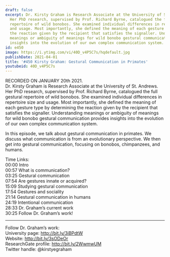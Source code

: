 ```yaml
---
draft: false
excerpt: Dr. Kirsty Graham is Research Associate at the University of St. Andrews.
  Her PhD research, supervised by Prof. Richard Byrne, catalogued the full gestural
  repertoire of wild bonobos. She examined individual differences in repertoire size
  and usage. Most importantly, she defined the meaning of each gesture type by determining
  the reaction given by the recipient that satisfies the signaller. Understanding
  meanings or ambiguity of meanings for wild bonobo gestural communication provides
  insights into the evolution of our own complex communication system.
id: e450
image: https://i.ytimg.com/vi/40D_v4P5C7s/hqdefault.jpg
publishDate: 2021-04-01
title: '#450 Kirsty Graham: Gestural Communication in Primates'
youtubeid: 40D_v4P5C7s
---
```

RECORDED ON JANUARY 20th 2021.  
Dr. Kirsty Graham is Research Associate at the University of St. Andrews. Her PhD research, supervised by Prof. Richard Byrne, catalogued the full gestural repertoire of wild bonobos. She examined individual differences in repertoire size and usage. Most importantly, she defined the meaning of each gesture type by determining the reaction given by the recipient that satisfies the signaller. Understanding meanings or ambiguity of meanings for wild bonobo gestural communication provides insights into the evolution of our own complex communication system.

In this episode, we talk about gestural communication in primates. We discuss what communication is from an evolutionary perspective. We then get into gestural communication, focusing on bonobos, chimpanzees, and humans. 

Time Links:  
00:00 Intro  
00:57  What is communication?  
03:25  Gestural communication  
07:54  Are gestures innate or acquired?  
15:09  Studying gestural communication  
17:54  Gestures and sociality  
21:14  Gestural communication in humans  
24:19  Intentional communication  
28:33  Dr. Graham’s current work  
30:25  Follow Dr. Graham’s work!

---

Follow Dr. Graham’s work:  
University page: http://bit.ly/3iBPdtW  
Website: http://bit.ly/3sODeOr  
ResearchGate profile: http://bit.ly/2WwmwUM  
Twitter handle: @kirstyegraham
